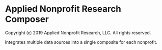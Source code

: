 # Applied Nonprofit Research Composer
Copyright (c) 2019 Applied Nonprofit Research, LLC. All rights reserved.

Integrates multiple data sources into a single composite for each nonprofit.